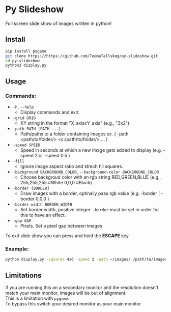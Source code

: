 # Py Slideshow
Full screen slide show of images written in python!
## Install
```bash
pip install pygame
git clone https://https://github.com/TeemuTallskog/py-slideshow.git
cd py-slideshow
python3 display.py
```

## Usage

### Commands:
  - ``-h``, ``--help``
    - Display commands and exit.
  - ``-grid GRID``      
    - XY string in the format "X_axisxY_axis" (e.g., "3x2").
  - ``-path PATH [PATH ...]``
    - Path/paths to a folder containing images ex. ( -path <path/to/folder/> <c:/path/to/folder/>
                        ... )
  - ``-speed SPEED``          
    - Speed in seconds at which a new image gets added to display (e.g. -speed 2 or -speed 0.5 )
  - ``-fill``
    - Ignore image aspect ratio and strech fill squares.
  - ``-background BACKGROUND_COLOR``, ``--background-color BACKGROUND_COLOR``
    - Choose backgroud color with an rgb string RED,GREEN,BLUE (e.g., 255,255,255 #White 0,0,0
                        #Black)
  - ``-border [BORDER]``
    - Draw images with a border, optinally pass rgb value (e.g. -border | -border 0,0,0 )
  - ``-border-width BORDER_WIDTH``
    - Set border width, positive integer. ``-border`` must be set in order for this to have an effect.
  - ``-gap GAP``              
    - Pixels. Set a pixel gap between images

To exit slide show you can press and hold the **ESCAPE** key
### Example:
```bash
python display.py -squares 4x6 -speed 2 -path ~/images/ /path/to/images/ -fill -gap 20 -border -border-width 10
```

## Limitations
If you are running this on a secondary monitor and the resolution doesn't match your main monitor, images will be out of alignment.  
This is a limitation with `pygame`.  
To bypass this switch your desired monitor as your main monitor.